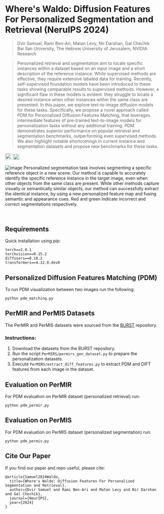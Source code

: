 # Where's Waldo: Diffusion Features For Personalized Segmentation and Retrieval (NeruIPS 2024)
> Dvir Samuel, Rami Ben-Ari, Matan Levy, Nir Darshan, Gal Chechik    
> Bar Ilan University, The Hebrew University of Jerusalem, NVIDIA Research

>
>
> Personalized retrieval and segmentation aim to locate specific instances within a dataset based on an input image and a short description of the reference instance. While supervised methods are effective, they require extensive labeled data for training. Recently, self-supervised foundation models have been introduced to these tasks showing comparable results to supervised methods. However, a significant flaw in these models is evident: they struggle to locate a desired instance when other instances within the same class are presented. In this paper, we explore text-to-image diffusion models for these tasks. Specifically, we propose a novel approach called PDM for Personalized Diffusion Features Matching, that leverages intermediate features of pre-trained text-to-image models for personalization tasks without any additional training. PDM demonstrates superior performance on popular retrieval and segmentation benchmarks, outperforming even supervised methods. We also highlight notable shortcomings in current instance and segmentation datasets and propose new benchmarks for these tasks.


<a href="https://arxiv.org/abs/2405.18025"><img src="https://img.shields.io/badge/arXiv-2405.18025-b31b1b.svg" height=22.5></a>
<a href="https://dvirsamuel.github.io/pdm.github.io/" rel="nofollow"><img src="https://camo.githubusercontent.com/ef82193f89c1e8f821031c916df3beccd5dd2c335309055d265d647a89e064e8/68747470733a2f2f696d672e736869656c64732e696f2f7374617469632f76313f6c6162656c3d50726f6a656374266d6573736167653d5765627369746526636f6c6f723d726564" height="20.5" data-canonical-src="https://img.shields.io/static/v1?label=Project&amp;message=Website&amp;color=red" style="max-width: 100%;"></a></p>

![image](https://github.com/user-attachments/assets/c90fcb80-52f3-4a1e-9b08-7c93528d3c6d)
Personalized segmentation task involves segmenting a specific reference object in a new scene. Our method is capable to accurately identify the specific reference instance in the target image, even when other objects from the same class are present. While other methods capture visually or semantically similar objects, our method can successfully extract the identical instance, by using a new personalized feature map and fusing semantic and appearance cues. Red and green indicate incorrect and correct segmentations respectively.


<br>

## Requirements

Quick installation using pip:
```
torch==2.0.1
torchvision==0.15.2
diffusers==0.18.2
transformers==4.32.0.dev0
```

## Personalized Diffusion Features Matching (PDM)

To run PDM visualization between two images run the following:

```
python pdm_matching.py
```

## PerMIR and PerMIS Datasets

The PerMIR and PerMIS datasets were sourced from the [BURST](https://github.com/Ali2500/BURST-benchmark) repository. 

### Instructions:
1. Download the datasets from the BURST repository.
2. Run the script `PerMIRS/permirs_gen_dataset.py` to prepare the personalization datasets.
3. Execute `PerMIRS/extract_diff_features.py` to extract PDM and DIFT features from each image in the dataset.


## Evaluation on PerMIR

For PDM evaluation on PerMIR dataset (personalized retrieval) run:

```
python pdm_permir.py
```

## Evaluation on PerMIS

For PDM evaluation on PerMIS dataset (personalized segmentation) run:

```
python pdm_permis.py
```



## Cite Our Paper
If you find our paper and repo useful, please cite:
```
@article{Samuel2024Waldo,
  title={Where's Waldo: Diffusion Features For Personalized Segmentation and Retrieval},
  author={Dvir Samuel and Rami Ben-Ari and Matan Levy and Nir Darshan and Gal Chechik},
  journal={NeurIPS},
  year={2024}
}
```
